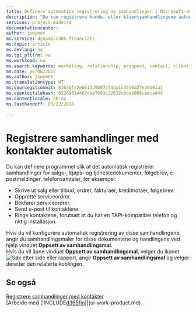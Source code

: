 ```yaml
---
title: Definere automatisk registrering av samhandlinger | Microsoft-dokumentasjon
description: "Du kan registrere kunde- eller klientsamhandlingene automatisk, for eksempel for salg, kjøp og servicedokumenter eller telefonsamtaler."
services: project-madeira
documentationcenter: 
author: jswymer
ms.service: dynamics365-financials
ms.topic: article
ms.devlang: na
ms.tgt_pltfrm: na
ms.workload: na
ms.search.keywords: marketing, relationship, prospect, contact, client, customer
ms.date: 06/06/2017
ms.author: jswymer
ms.translationtype: HT
ms.sourcegitcommit: 81636fc2e661bd9b07c54da1cd5d0d27e30d01a2
ms.openlocfilehash: 8226961d467dee7b03c22632c6dab008ceecad44
ms.contentlocale: nb-no
ms.lasthandoff: 03/22/2018

---
```

# <a name="recording-interactions-with-contacts-automatically"></a>Registrere samhandlinger med kontakter automatisk
Du kan definere programmet slik at det automatisk registrerer samhandlinger for salgs-, kjøps- og tjenestedokumenter, følgebrev, e-postmeldinger, telefonsamtaler, for eksempel:

* Skrive ut salg eller tilbud, ordrer, fakturaer, kreditnotaer, følgebrev.
* Opprette serviceordrer.
* Bokfører serviceordrer.
* Send e-post til kontaktene.
* Ringe kontaktene, forutsatt at du har en TAPI-kompatibel telefon og riktig installasjon.

Hvis du vil konfigurere automatisk registrering av disse samhandlingene, angir du samhandlingsmaler for disse dokumentene og handlingene ved hjelp vinduet **Oppsett av samhandlingsmal**.  
Hvis du vil åpne vinduet **Oppsett av samhandlingsmal**, velger du ikonet ![Søk etter side eller rapport](media/ui-search/search_small.png "Søk etter side eller rapport"), angir **Oppsett av samhandlingsmal** og velger deretter den relaterte koblingen.

## <a name="see-also"></a>Se også
[Registrere samhandlinger med kontakter](marketing-interactions.md)  
[Arbeide med [!INCLUDE[d365fin](includes/d365fin_md.md)]](ui-work-product.md)  

